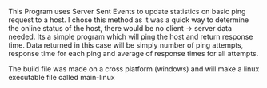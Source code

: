 This Program uses Server Sent Events to update statistics on basic ping request to a host.
I chose this method as it was a quick way to determine the online status of the host, there would
be no client -> server data needed. Its a simple program which will ping the host and return response
time. Data returned in this case will be simply number of ping attempts, response time for each ping
and average of response times for all attempts.

The build file was made on a cross platform (windows) and will make a linux executable file called main-linux